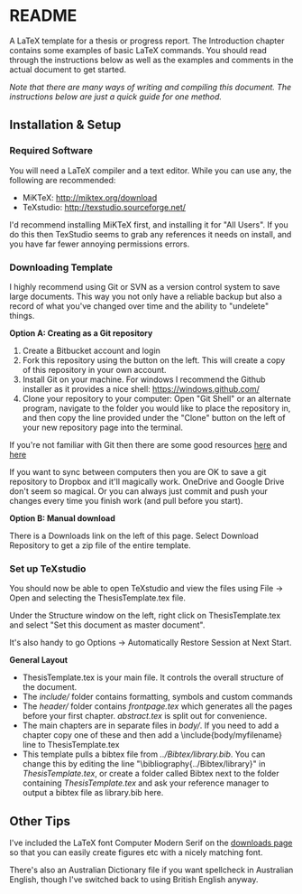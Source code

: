 # README #

A LaTeX template for a thesis or progress report. The Introduction chapter contains some examples of basic LaTeX commands. You should read through the instructions below as well as the examples and comments in the actual document to get started.

*Note that there are many ways of writing and compiling this document. The instructions below are just a quick guide for one method.*

## Installation & Setup ##

### Required Software ###

You will need a LaTeX compiler and a text editor. While you can use any, the following are recommended:

* MiKTeX: http://miktex.org/download
* TeXstudio: http://texstudio.sourceforge.net/

I'd recommend installing MiKTeX first, and installing it for "All Users". If you do this then TexStudio seems to grab any references it needs on install, and you have far fewer annoying permissions errors.

### Downloading Template ###
I highly recommend using Git or SVN as a version control system to save large documents. This way you not only have a reliable backup but also a record of what you've changed over time and the ability to "undelete" things.

**Option A: Creating as a Git repository**

1. Create a Bitbucket account and login
2. Fork this repository using the button on the left. This will create a copy of this repository in your own account.
3. Install Git on your machine. For windows I recommend the Github installer as it provides a nice shell: https://windows.github.com/
3. Clone your repository to your computer: Open "Git Shell" or an alternate program, navigate to the folder you would like to place the repository in, and then copy the line provided under the "Clone" button on the left of your new repository page into the terminal.

If you're not familiar with Git then there are some good resources [here](https://www.atlassian.com/git/tutorial) and [here](https://confluence.atlassian.com/display/BITBUCKET/Bitbucket+101)

If you want to sync between computers then you are OK to save a git repository to Dropbox and it'll magically work. OneDrive and Google Drive don't seem so magical. Or you can always just commit and push your changes every time you finish work (and pull before you start).

**Option B: Manual download**

There is a Downloads link on the left of this page. Select Download Repository to get a zip file of the entire template.

### Set up TeXstudio ###

You should now be able to open TeXstudio and view the files using File -> Open and selecting the ThesisTemplate.tex file.

Under the Structure window on the left, right click on ThesisTemplate.tex and select "Set this document as master document".

It's also handy to go Options -> Automatically Restore Session at Next Start.

**General Layout**

 * ThesisTemplate.tex is your main file. It controls the overall structure of the document.
 * The *include/* folder contains formatting, symbols and custom commands
 * The *header/* folder contains *frontpage.tex* which generates all the pages before your first chapter. *abstract.tex* is split out for convenience.
 * The main chapters are in separate files in *body/*. If you need to add a chapter copy one of these and then add a \include{body/myfilename} line to ThesisTemplate.tex
 * This template pulls a bibtex file from *../Bibtex/library.bib*. You can change this by editing the line "\bibliography{../Bibtex/library}" in *ThesisTemplate.tex*, or create a folder called Bibtex next to the folder containing *ThesisTemplate.tex* and ask your reference manager to output a bibtex file as library.bib here.

## Other Tips ##
I've included the LaTeX font Computer Modern Serif on the [downloads page](https://bitbucket.org/ian-craig/unsw-thesis-template/downloads) so that you can easily create figures etc with a nicely matching font. 

There's also an Australian Dictionary file if you want spellcheck in Australian English, though I've switched back to using British English anyway.
